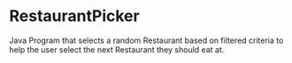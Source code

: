 # RestaurantPicker

Java Program that selects a random Restaurant based on filtered criteria to help the user select the next Restaurant they 
should eat at. 
